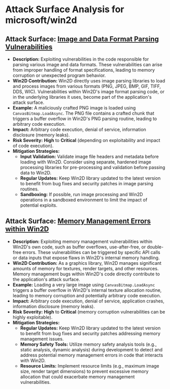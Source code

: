 # Attack Surface Analysis for microsoft/win2d

## Attack Surface: [Image and Data Format Parsing Vulnerabilities](./attack_surfaces/image_and_data_format_parsing_vulnerabilities.md)

*   **Description:** Exploiting vulnerabilities in the code responsible for parsing various image and data formats. These vulnerabilities can arise from improper handling of format specifications, leading to memory corruption or unexpected program behavior.
*   **Win2D Contribution:** Win2D directly uses image parsing libraries to load and process images from various formats (PNG, JPEG, BMP, GIF, TIFF, DDS, WIC).  Vulnerabilities within Win2D's image format parsing code, or in the underlying libraries it uses, become part of the application's attack surface.
*   **Example:** A maliciously crafted PNG image is loaded using `CanvasBitmap.LoadAsync`. The PNG file contains a crafted chunk that triggers a buffer overflow in Win2D's PNG parsing routine, leading to arbitrary code execution.
*   **Impact:**  Arbitrary code execution, denial of service, information disclosure (memory leaks).
*   **Risk Severity:** **High** to **Critical** (depending on exploitability and impact of code execution).
*   **Mitigation Strategies:**
    *   **Input Validation:** Validate image file headers and metadata before loading with Win2D.  Consider using separate, hardened image processing libraries for pre-processing and validation before passing data to Win2D.
    *   **Regular Updates:** Keep Win2D library updated to the latest version to benefit from bug fixes and security patches in image parsing routines.
    *   **Sandboxing:** If possible, run image processing and Win2D operations in a sandboxed environment to limit the impact of potential exploits.

## Attack Surface: [Memory Management Errors within Win2D](./attack_surfaces/memory_management_errors_within_win2d.md)

*   **Description:** Exploiting memory management vulnerabilities within Win2D's own code, such as buffer overflows, use-after-free, or double-free errors. These vulnerabilities can be triggered by specific API calls or data inputs that expose flaws in Win2D's internal memory handling.
*   **Win2D Contribution:** As a graphics library, Win2D manages significant amounts of memory for textures, render targets, and other resources.  Memory management bugs within Win2D's code directly contribute to the application's attack surface.
*   **Example:**  Loading a very large image using `CanvasBitmap.LoadAsync` triggers a buffer overflow in Win2D's internal texture allocation routine, leading to memory corruption and potentially arbitrary code execution.
*   **Impact:**  Arbitrary code execution, denial of service, application crashes, information disclosure (memory leaks).
*   **Risk Severity:** **High** to **Critical** (memory corruption vulnerabilities can be highly exploitable).
*   **Mitigation Strategies:**
    *   **Regular Updates:** Keep Win2D library updated to the latest version to benefit from bug fixes and security patches addressing memory management issues.
    *   **Memory Safety Tools:** Utilize memory safety analysis tools (e.g., static analysis, dynamic analysis) during development to detect and address potential memory management errors in code that interacts with Win2D.
    *   **Resource Limits:** Implement resource limits (e.g., maximum image size, render target dimensions) to prevent excessive memory allocation that could exacerbate memory management vulnerabilities.

